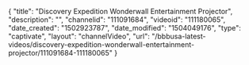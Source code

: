 {
    "title": "Discovery Expedition Wonderwall Entertainment Projector",
    "description": "",
    "channelid": "111091684",
    "videoid": "111180065",
    "date_created": "1502923787",
    "date_modified": "1504049176",
    "type": "captivate",
    "layout": "channelVideo",
    "url": "\/bbbusa-latest-videos\/discovery-expedition-wonderwall-entertainment-projector\/111091684-111180065"
}